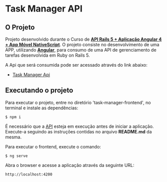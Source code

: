# Task Manager API

## O Projeto

Projeto desenvolvido durante o Curso de [**API Rails 5 + Aplicação Angular 4 + App Móvel NativeScript**](https://www.udemy.com/rails-angular-nativescript-apis-e-apicativos-android-ios-e-web/learn/v4/overview). O projeto consiste no desenvolvimento de uma APP, utilizando [**Angular**](https://angular.io/), para consumo de uma API de gerenciamento de tarefas desenvolvida em Ruby on Rails 5.

A Api que será consumida pode ser acessado através do link abaixo:

* [Task Manager Api](https://github.com/wdmeida/task-manager-api)


## Executando o projeto

Para executar o projeto, entre no diretório 'task-manager-frontend', no terminal e instale as dependências:

```$ npm i```

É necessário que a [API](https://github.com/wdmeida/task-manager-api) esteja em execução antes de iniciar a aplicação. Execute-a seguindo as instruções contidas no arquivo **README.md** da mesma.

Para executar o frontend, execute o comando:

```$ ng serve```

Abra o browser e acesse a aplicação através da seguinte URL:

```http://localhost:4200```
